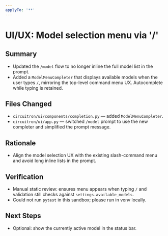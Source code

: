 ```yaml
---
applyTo: '**'
---
```


# UI/UX: Model selection menu via '/'

## Summary
- Updated the `/model` flow to no longer inline the full model list in the prompt.
- Added a `ModelMenuCompleter` that displays available models when the user types `/`, mirroring the top-level command menu UX. Autocomplete while typing is retained.

## Files Changed
- `circuitron/ui/components/completion.py` — added `ModelMenuCompleter`.
- `circuitron/ui/app.py` — switched `/model` prompt to use the new completer and simplified the prompt message.

## Rationale
- Align the model selection UX with the existing slash-command menu and avoid long inline lists in the prompt.

## Verification
- Manual static review: ensures menu appears when typing `/` and validation still checks against `settings.available_models`.
- Could not run `pytest` in this sandbox; please run in venv locally.

## Next Steps
- Optional: show the currently active model in the status bar.

